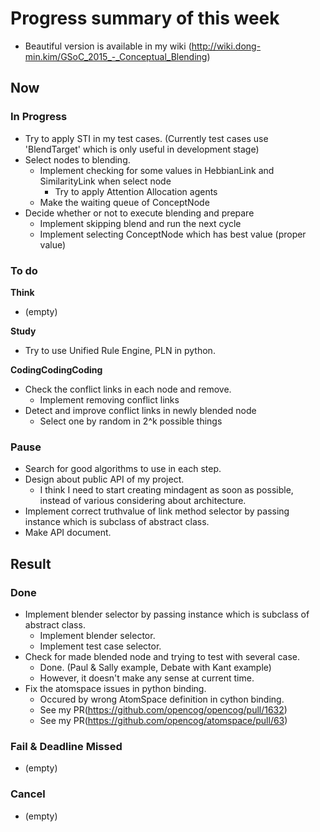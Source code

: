 # Progress summary of this week
* Beautiful version is available in my wiki 
 (http://wiki.dong-min.kim/GSoC_2015_-_Conceptual_Blending)

## Now
### In Progress
* Try to apply STI in my test cases. (Currently test cases use 'BlendTarget' 
 which is only useful in development stage)
* Select nodes to blending.
  * Implement checking for some values in HebbianLink and SimilarityLink when 
 select node
    * Try to apply Attention Allocation agents
  * Make the waiting queue of ConceptNode
* Decide whether or not to execute blending and prepare
  * Implement skipping blend and run the next cycle
  * Implement selecting ConceptNode which has best value (proper value)
### To do
**Think**

* (empty)

**Study**

* Try to use Unified Rule Engine, PLN in python.

**CodingCodingCoding**

* Check the conflict links in each node and remove.
  * Implement removing conflict links
* Detect and improve conflict links in newly blended node
  * Select one by random in 2^k possible things

### Pause
* Search for good algorithms to use in each step.
* Design about public API of my project.
  * I think I need to start creating mindagent as soon as possible, instead of 
 various considering about architecture.
* Implement correct truthvalue of link method selector by passing instance 
 which is subclass of abstract class.
* Make API document.

## Result
### Done
* Implement blender selector by passing instance which is subclass of abstract class.
  * Implement blender selector.
  * Implement test case selector.
* Check for made blended node and trying to test with several case.
  * Done. (Paul & Sally example, Debate with Kant example)
  * However, it doesn't make any sense at current time.
* Fix the atomspace issues in python binding.
  * Occured by wrong AtomSpace definition in cython binding.
  * See my PR(https://github.com/opencog/opencog/pull/1632)
  * See my PR(https://github.com/opencog/atomspace/pull/63)

### Fail & Deadline Missed
* (empty)

### Cancel
* (empty)
